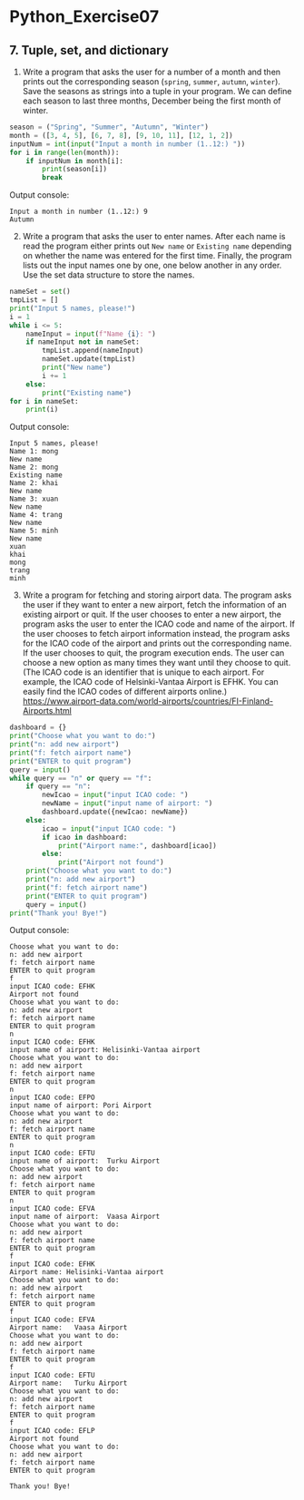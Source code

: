 # Python_Exercise07
## 7. Tuple, set, and dictionary

1. Write a program that asks the user for a number of a month and then prints out the corresponding season (`spring`, 
`summer`, `autumn`, `winter`). Save the seasons as strings into a tuple in your program. We can define each season to
last three months, December being the first month of winter.
```python
season = ("Spring", "Summer", "Autumn", "Winter")
month = ([3, 4, 5], [6, 7, 8], [9, 10, 11], [12, 1, 2])
inputNum = int(input("Input a month in number (1..12:) "))
for i in range(len(month)):
    if inputNum in month[i]:
        print(season[i])
        break
```
Output console:
```
Input a month in number (1..12:) 9
Autumn
```
2. Write a program that asks the user to enter names. After each name is read the program either prints out `New name` or
`Existing name` depending on whether the name was entered for the first time. Finally, the program lists out the input names
one by one, one below another in any order. Use the set data structure to store the names.
```python
nameSet = set()
tmpList = []
print("Input 5 names, please!")
i = 1
while i <= 5:
    nameInput = input(f"Name {i}: ")
    if nameInput not in nameSet:
        tmpList.append(nameInput)
        nameSet.update(tmpList)
        print("New name")
        i += 1
    else:
        print("Existing name")
for i in nameSet:
    print(i)
```
Output console:
```
Input 5 names, please!
Name 1: mong
New name
Name 2: mong
Existing name
Name 2: khai
New name
Name 3: xuan
New name
Name 4: trang
New name
Name 5: minh
New name
xuan
khai
mong
trang
minh
```
3. Write a program for fetching and storing airport data. The program asks the user if they want to enter a new airport, fetch
the information of an existing airport or quit. If the user chooses to enter a new airport, the program asks the user to enter
the ICAO code and name of the airport. If the user chooses to fetch airport information instead, the program asks for the ICAO
code of the airport and prints out the corresponding name. If the user chooses to quit, the program execution ends. The user can
choose a new option as many times they want until they choose to quit. (The ICAO code is an identifier that is unique to each
airport. For example, the ICAO code of Helsinki-Vantaa Airport is EFHK. You can easily find the ICAO codes of different airports online.)
https://www.airport-data.com/world-airports/countries/FI-Finland-Airports.html
```python
dashboard = {}
print("Choose what you want to do:")
print("n: add new airport")
print("f: fetch airport name")
print("ENTER to quit program")
query = input()
while query == "n" or query == "f":
    if query == "n":
        newIcao = input("input ICAO code: ")
        newName = input("input name of airport: ")
        dashboard.update({newIcao: newName})
    else:
        icao = input("input ICAO code: ")
        if icao in dashboard:
            print("Airport name:", dashboard[icao])
        else:
            print("Airport not found")
    print("Choose what you want to do:")
    print("n: add new airport")
    print("f: fetch airport name")
    print("ENTER to quit program")
    query = input()
print("Thank you! Bye!")
```
Output console:
```
Choose what you want to do:
n: add new airport
f: fetch airport name
ENTER to quit program
f
input ICAO code: EFHK
Airport not found
Choose what you want to do:
n: add new airport
f: fetch airport name
ENTER to quit program
n
input ICAO code: EFHK
input name of airport: Helisinki-Vantaa airport
Choose what you want to do:
n: add new airport
f: fetch airport name
ENTER to quit program
n
input ICAO code: EFPO
input name of airport: Pori Airport
Choose what you want to do:
n: add new airport
f: fetch airport name
ENTER to quit program
n
input ICAO code: EFTU
input name of airport: 	Turku Airport
Choose what you want to do:
n: add new airport
f: fetch airport name
ENTER to quit program
n
input ICAO code: EFVA
input name of airport: 	Vaasa Airport
Choose what you want to do:
n: add new airport
f: fetch airport name
ENTER to quit program
f
input ICAO code: EFHK
Airport name: Helisinki-Vantaa airport
Choose what you want to do:
n: add new airport
f: fetch airport name
ENTER to quit program
f
input ICAO code: EFVA
Airport name: 	Vaasa Airport
Choose what you want to do:
n: add new airport
f: fetch airport name
ENTER to quit program
f
input ICAO code: EFTU
Airport name: 	Turku Airport
Choose what you want to do:
n: add new airport
f: fetch airport name
ENTER to quit program
f
input ICAO code: EFLP
Airport not found
Choose what you want to do:
n: add new airport
f: fetch airport name
ENTER to quit program

Thank you! Bye!
```
